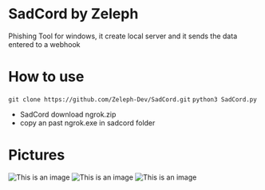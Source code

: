 # SadCord by Zeleph
Phishing Tool for windows, it create local server 
and it sends the data entered to a webhook
# How to use 
`git clone https://github.com/Zeleph-Dev/SadCord.git`
`python3 SadCord.py`
- SadCord download ngrok.zip 
- copy an past ngrok.exe in sadcord folder
# Pictures
![This is an image](https://cdn.discordapp.com/attachments/908312431481217047/908316473888489472/Csssapture.PNG)
![This is an image](https://cdn.discordapp.com/attachments/908312431481217047/908316913711591444/Captdddure.PNG)
![This is an image](https://cdn.discordapp.com/attachments/908312431481217047/908316474685419520/Captggure.PNG)


